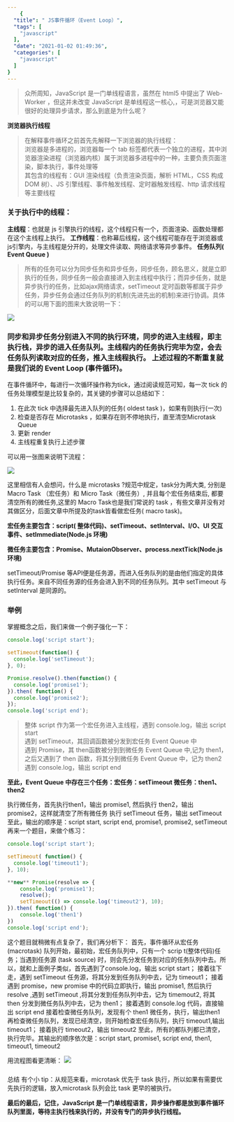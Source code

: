 ```yaml
---
    {
  "title": " JS事件循环（Event Loop）",
  "tags": [
    "javascript"
  ],
  "date": "2021-01-02 01:49:36",
  "categories": [
    "javascript"
  ]
}
---
```

    

> 众所周知，JavaScript 是一门单线程语言，虽然在 html5 中提出了 Web-Worker ，但这并未改变 JavaScript 是单线程这一核心,，可是浏览器又能很好的处理异步请求，那么到底是为什么呢？  

**浏览器执行线程**

> 在解释事件循环之前首先先解释一下浏览器的执行线程：  
> 浏览器是多进程的，浏览器每一个 tab 标签都代表一个独立的进程，其中浏览器渲染进程（浏览器内核）属于浏览器多进程中的一种，主要负责页面渲染，脚本执行，事件处理等  
> 其包含的线程有：GUI 渲染线程（负责渲染页面，解析 HTML，CSS 构成 DOM 树）、JS 引擎线程、事件触发线程、定时器触发线程、http 请求线程等主要线程  

<!--more-->

### 关于执行中的线程：

**主线程**：也就是 js 引擎执行的线程，这个线程只有一个，页面渲染、函数处理都在这个主线程上执行。
**工作线程**：也称幕后线程，这个线程可能存在于浏览器或js引擎内，与主线程是分开的，处理文件读取、网络请求等异步事件。
**任务队列( Event Queue )**

> 所有的任务可以分为同步任务和异步任务，同步任务，顾名思义，就是立即执行的任务，同步任务一般会直接进入到主线程中执行；而异步任务，就是异步执行的任务，比如ajax网络请求，setTimeout 定时函数等都属于异步任务，异步任务会通过任务队列的机制(先进先出的机制)来进行协调。具体的可以用下面的图来大致说明一下：  

![](/images/v2-1337770fcc29d10325ee4eb127496fff_1440w.jpg)

### 同步和异步任务分别进入不同的执行环境，同步的进入主线程，即主执行栈，异步的进入任务队列。主线程内的任务执行完毕为空，会去任务队列读取对应的任务，推入主线程执行。 上述过程的不断重复就是我们说的 Event Loop (事件循环)。

在事件循环中，每进行一次循环操作称为tick，通过阅读规范可知，每一次 tick 的任务处理模型是比较复杂的，其关键的步骤可以总结如下：

1. 在此次 tick 中选择最先进入队列的任务( oldest task )，如果有则执行(一次)
2. 检查是否存在 Microtasks ，如果存在则不停地执行，直至清空Microtask Queue
3. 更新 render
4. 主线程重复执行上述步骤

可以用一张图来说明下流程：

![](/images/v2-a38ad24f9109e1a4cb7b49cc1b90cafe_1440w.jpg)

这里相信有人会想问，什么是 microtasks ?规范中规定，task分为两大类, 分别是 Macro Task （宏任务）和 Micro Task（微任务）, 并且每个宏任务结束后, 都要清空所有的微任务,这里的 Macro Task也是我们常说的 task ，有些文章并没有对其做区分，后面文章中所提及的task皆看做宏任务( macro task)。

**宏任务主要包含：script( 整体代码)、setTimeout、setInterval、I/O、UI 交互事件、setImmediate(Node.js 环境)**

**微任务主要包含：Promise、MutaionObserver、process.nextTick(Node.js 环境)**

setTimeout/Promise 等API便是任务源，而进入任务队列的是由他们指定的具体执行任务。来自不同任务源的任务会进入到不同的任务队列。其中 setTimeout 与 setInterval 是同源的。

### 举例

掌握概念之后，我们来做一个例子强化一下：
```js
console.log('script start');

setTimeout(function() {
  console.log('setTimeout');
}, 0);

Promise.resolve().then(function() {
  console.log('promise1');
}).then( function() {
  console.log('promise2');
});
console.log('script end');
```

> 整体 script 作为第一个宏任务进入主线程，遇到 console.log，输出 script start  
> 遇到 setTimeout，其回调函数被分发到宏任务 Event Queue 中  
> 遇到 Promise，其 then函数被分到到微任务 Event Queue 中,记为 then1，之后又遇到了 then 函数，将其分到微任务 Event Queue 中，记为 then2  
> 遇到 console.log，输出 script end  

**至此，Event Queue 中存在三个任务：宏任务：setTimeout 微任务：then1、then2**

执行微任务，首先执行then1，输出 promise1, 然后执行 then2，输出 promise2，这样就清空了所有微任务
执行 setTimeout 任务，输出 setTimeout 至此，输出的顺序是：script start, script end, promise1, promise2, setTimeout
再来一个题目，来做个练习：
```js
console.log('script start');

setTimeout( function() {
  console.log('timeout1');
}, 10);

**new** Promise(resolve => {
    console.log('promise1');
    resolve();
    setTimeout(() => console.log('timeout2'), 10);
}).then( function() {
    console.log('then1')
})
console.log('script end');
```

这个题目就稍微有点复杂了，我们再分析下：
首先，事件循环从宏任务 (macrotask) 队列开始，最初始，宏任务队列中，只有一个 scrip t(整体代码)任务；当遇到任务源 (task source) 时，则会先分发任务到对应的任务队列中去。所以，就和上面例子类似，首先遇到了console.log，输出 script start； 接着往下走，遇到 setTimeout 任务源，将其分发到任务队列中去，记为 timeout1； 接着遇到 promise，new promise 中的代码立即执行，输出 promise1, 然后执行 resolve ,遇到 setTimeout ,将其分发到任务队列中去，记为 timemout2, 将其 then 分发到微任务队列中去，记为 then1； 接着遇到 console.log 代码，直接输出 script end 接着检查微任务队列，发现有个 then1 微任务，执行，输出then1 再检查微任务队列，发现已经清空，则开始检查宏任务队列，执行 timeout1,输出 timeout1； 接着执行 timeout2，输出 timeout2 至此，所有的都队列都已清空，执行完毕。其输出的顺序依次是：script start, promise1, script end, then1, timeout1, timeout2

用流程图看更清晰：
![](/images/v2-a3ac02a230c49c9aa8c45af46eae2e1c_1440w.jpg)
### 
总结
有个小 tip：从规范来看，microtask 优先于 task 执行，所以如果有需要优先执行的逻辑，放入microtask 队列会比 task 更早的被执行。

**最后的最后，记住，JavaScript 是一门单线程语言，异步操作都是放到事件循环队列里面，等待主执行栈来执行的，并没有专门的异步执行线程。**



